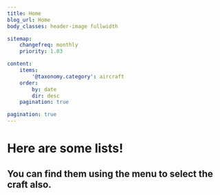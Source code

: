 ```yaml
---
title: Home
blog_url: Home
body_classes: header-image fullwidth

sitemap:
    changefreq: monthly
    priority: 1.03

content:
    items: 
        '@taxonomy.category': aircraft
    order:
        by: date
        dir: desc
    pagination: true

pagination: true
---
```


# Here are some lists!

## You can find them using the menu to select the craft also.
